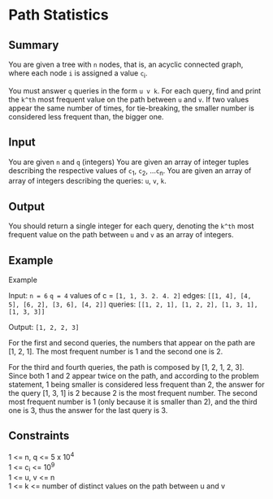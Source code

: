 # Path Statistics

## Summary

You are given a tree with `n` nodes, that is, an acyclic connected graph, where each node `i` is assigned a value `c`<sub>i</sub>.

You must answer `q` queries in the form `u v k`. For each query, find and print the `k^th` most frequent value on the path between `u` and `v`. If two values appear the same number of times, for tie-breaking, the smaller number is considered less frequent than, the bigger one.

## Input

You are given `n` and `q` (integers)
You are given an array of integer tuples describing the respective values of `c`<sub>1</sub>, `c`<sub>2</sub>, ...`c`<sub>n</sub>.
You are given an array of array of integers describing the queries: `u`, `v`, `k`.


## Output

You should return a single integer for each query, denoting the `k^th` most frequent value on the path between `u` and `v` as an array of integers.

## Example

Example

Input:
`n = 6`
`q = 4`
values of c = `[1, 1, 3. 2. 4. 2]`
edges: `[[1, 4], [4, 5], [6, 2], [3, 6], [4, 2]]`
queries: `[[1, 2, 1], [1, 2, 2], [1, 3, 1], [1, 3, 3]]`

Output: `[1, 2, 2, 3]`

For the first and second queries, the numbers that appear on the path are [1, 2, 1]. The most frequent number is 1 and the second one is 2.

For the third and fourth queries, the path is composed by [1, 2, 1, 2, 3]. Since both 1 and 2 appear twice on the path, and according to the problem statement, 1 being smaller is considered less frequent than 2, the answer for the query [1, 3, 1] is 2 because 2 is the most frequent number. The second most frequent number is 1 (only because it is smaller than 2), and the third one is 3, thus the answer for the last query is 3.

## Constraints 

1 <= n, q <= 5 x 10<sup>4</sup>  
1 <= c<sub>i</sub> <= 10<sup>9</sup>  
1 <= u, v <= n  
1 <= k <= number of distinct values on the path between u and v
